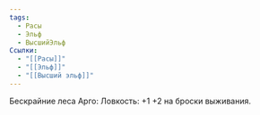 ```yaml
---
tags:
  - Расы
  - Эльф
  - ВысшийЭльф
Ссылки:
  - "[[Расы]]"
  - "[[Эльф]]"
  - "[[Высший эльф]]"
---
```

Бескрайние леса Арго:
Ловкость: +1
+2 на броски выживания. 








